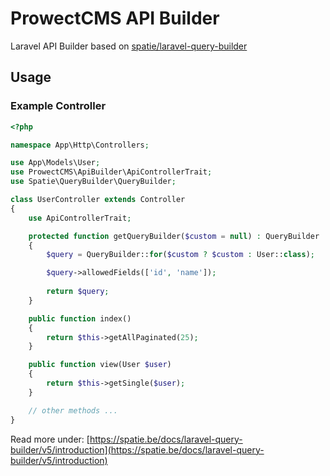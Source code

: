 # ProwectCMS API Builder

Laravel API Builder based on [spatie/laravel-query-builder](https://github.com/spatie/laravel-query-builder)

## Usage

### Example Controller

```php
<?php

namespace App\Http\Controllers;

use App\Models\User;
use ProwectCMS\ApiBuilder\ApiControllerTrait;
use Spatie\QueryBuilder\QueryBuilder;

class UserController extends Controller
{
    use ApiControllerTrait;

    protected function getQueryBuilder($custom = null) : QueryBuilder
    {
        $query = QueryBuilder::for($custom ? $custom : User::class);

        $query->allowedFields(['id', 'name']);
        
        return $query;
    }

    public function index()
    {
        return $this->getAllPaginated(25);
    }

    public function view(User $user)
    {
        return $this->getSingle($user);
    }

    // other methods ...
}
```

Read more under: [https://spatie.be/docs/laravel-query-builder/v5/introduction](https://spatie.be/docs/laravel-query-builder/v5/introduction)

